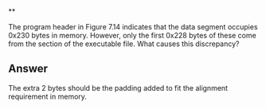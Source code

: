 \*\*

The program header in Figure 7.14 indicates that the data segment occupies 0x230 bytes in memory. However, only the first 0x228 bytes of these come from the section of the executable file. What causes this discrepancy?

## Answer

The extra 2 bytes should be the padding added to fit the alignment requirement in memory.
